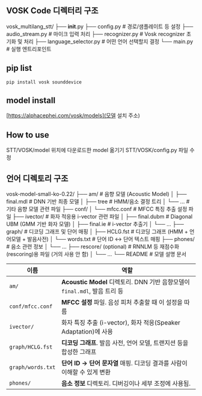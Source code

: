 ## VOSK Code 디렉터리 구조

vosk_multilang_stt/
├── __init__.py
├── config.py             # 경로/샘플레이트 등 설정
├── audio_stream.py       # 마이크 입력 처리
├── recognizer.py         # Vosk recognizer 초기화 및 처리
├── language_selector.py  # 어떤 언어 선택할지 결정
└── main.py               # 실행 엔트리포인트

## pip list

``` pip install vosk sounddevice ```

## model install

[https://alphacephei.com/vosk/models](모델 설치 주소)

## How to use

STT/VOSK/model 위치에 다운로드한 model 옮기기
STT/VOSK/config.py 파일 수정

## 언어 디렉토리 구조

vosk-model-small-ko-0.22/
├── am/                          # 음향 모델 (Acoustic Model)
│   ├── final.mdl                # DNN 기반 최종 모델
│   ├── tree                     # HMM/음소 결정 트리
│   └── ...                      # 기타 음향 모델 관련 파일
├── conf/
│   └── mfcc.conf                # MFCC 특징 추출 설정 파일
├── ivector/                     # 화자 적응용 i-vector 관련 파일
│   ├── final.dubm              # Diagonal UBM (GMM 기반 화자 모델)
│   ├── final.ie                # i-vector 추출기
│   └── ...
├── graph/                       # 디코딩 그래프 및 단어 매핑
│   ├── HCLG.fst                # 디코딩 그래프 (HMM + 언어모델 + 발음사전)
│   └── words.txt              # 단어 ID ↔ 단어 텍스트 매핑
├── phones/                      # 음소 관련 정보
│   └── ...
├── rescore/ (optional)          # RNNLM 등 재점수화(rescoring)용 파일 (거의 사용 안 함)
│   └── ...
└── README                       # 모델 설명 문서



| 이름                | 역할                                                                |
| ----------------- | ----------------------------------------------------------------- |
| `am/`             | **Acoustic Model** 디렉토리. DNN 기반 음향모델이 `final.mdl`, 발음 트리 등 |
| `conf/mfcc.conf`  | **MFCC 설정** 파일. 음성 피처 추출할 때 이 설정을 따름                            |
| `ivector/`        | 화자 특징 추출 (i-vector), 화자 적응(Speaker Adaptation)에 사용              |
| `graph/HCLG.fst`  | **디코딩 그래프**. 발음 사전, 언어 모델, 트랜지션 등을 합성한 그래프                       |
| `graph/words.txt` | **단어 ID → 단어 문자열** 매핑. 디코딩 결과를 사람이 이해할 수 있게 변환                   |
| `phones/`         | **음소 정보** 디렉토리. 디버깅이나 세부 조정에 사용됨.                                 |